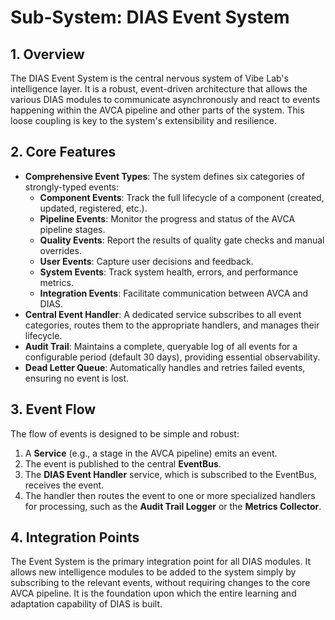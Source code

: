 # Sub-System: DIAS Event System

## 1. Overview

The DIAS Event System is the central nervous system of Vibe Lab's intelligence layer. It is a robust, event-driven architecture that allows the various DIAS modules to communicate asynchronously and react to events happening within the AVCA pipeline and other parts of the system. This loose coupling is key to the system's extensibility and resilience.

## 2. Core Features

*   **Comprehensive Event Types**: The system defines six categories of strongly-typed events:
    *   **Component Events**: Track the full lifecycle of a component (created, updated, registered, etc.).
    *   **Pipeline Events**: Monitor the progress and status of the AVCA pipeline stages.
    *   **Quality Events**: Report the results of quality gate checks and manual overrides.
    *   **User Events**: Capture user decisions and feedback.
    *   **System Events**: Track system health, errors, and performance metrics.
    *   **Integration Events**: Facilitate communication between AVCA and DIAS.
*   **Central Event Handler**: A dedicated service subscribes to all event categories, routes them to the appropriate handlers, and manages their lifecycle.
*   **Audit Trail**: Maintains a complete, queryable log of all events for a configurable period (default 30 days), providing essential observability.
*   **Dead Letter Queue**: Automatically handles and retries failed events, ensuring no event is lost.

## 3. Event Flow

The flow of events is designed to be simple and robust:

1.  A **Service** (e.g., a stage in the AVCA pipeline) emits an event.
2.  The event is published to the central **EventBus**.
3.  The **DIAS Event Handler** service, which is subscribed to the EventBus, receives the event.
4.  The handler then routes the event to one or more specialized handlers for processing, such as the **Audit Trail Logger** or the **Metrics Collector**.

## 4. Integration Points

The Event System is the primary integration point for all DIAS modules. It allows new intelligence modules to be added to the system simply by subscribing to the relevant events, without requiring changes to the core AVCA pipeline. It is the foundation upon which the entire learning and adaptation capability of DIAS is built.
